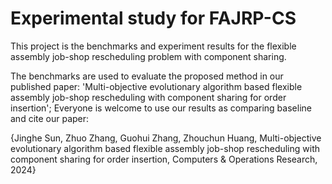 # Experimental study for FAJRP-CS

This project is the benchmarks and experiment results for the flexible assembly job-shop rescheduling problem with component sharing.


The benchmarks are used to evaluate the proposed method in our published paper: 'Multi-objective evolutionary algorithm based flexible assembly job-shop rescheduling with component sharing for order insertion'; Everyone is welcome to use our results as comparing baseline and cite our paper:


{Jinghe Sun, Zhuo Zhang, Guohui Zhang, Zhouchun Huang, Multi-objective evolutionary algorithm based flexible assembly job-shop rescheduling with component sharing for order insertion, Computers & Operations Research, 2024}
